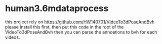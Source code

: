 # human3.6mdataprocess
this project rely on 
https://github.com/HW140701/VideoTo3dPoseAndBvh
please install this first,
then put this code in the root of the VideoTo3dPoseAndBvh
then you can parse the annoations to bvh for each videos.



